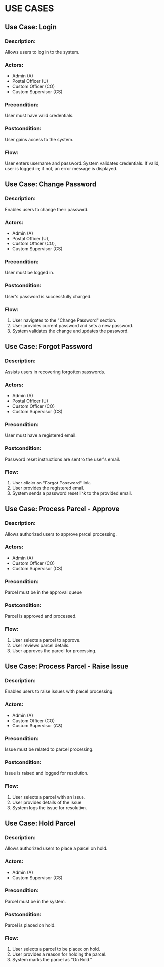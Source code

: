 # USE CASES

## Use Case: Login
### Description: 
Allows users to log in to the system.
### Actors: 
- Admin (A) 
- Postal Officer (U)
- Custom Officer (CO)
- Custom Supervisor (CS)
### Precondition: 
User must have valid credentials.
### Postcondition: 
User gains access to the system.
### Flow:
User enters username and password.
System validates credentials.
If valid, user is logged in; if not, an error message is displayed.

## Use Case: Change Password
### **Description**: 
Enables users to change their password.
### **Actors**: 
- Admin (A) 
- Postal Officer (U), 
- Custom Officer (CO), 
- Custom Supervisor (CS)
### **Precondition**: 
User must be logged in.
### **Postcondition**: 
User's password is successfully changed.
### **Flow**:
1. User navigates to the "Change Password" section.
2. User provides current password and sets a new password.
3. System validates the change and updates the password.

## Use Case: Forgot Password
### **Description**: 
Assists users in recovering forgotten passwords.
### **Actors**: 
- Admin (A)
- Postal Officer (U)
- Custom Officer (CO)
- Custom Supervisor (CS)
### **Precondition**: 
User must have a registered email.
### **Postcondition**: 
Password reset instructions are sent to the user's email.
### **Flow**:
1. User clicks on "Forgot Password" link.
2. User provides the registered email.
3. System sends a password reset link to the provided email.

## Use Case: Process Parcel - Approve
### **Description**: 
Allows authorized users to approve parcel processing.
### **Actors**: 
- Admin (A)
- Custom Officer (CO)
- Custom Supervisor (CS)
### **Precondition**: 
Parcel must be in the approval queue.
### **Postcondition**: 
Parcel is approved and processed.
### **Flow**:
1. User selects a parcel to approve.
2. User reviews parcel details.
3. User approves the parcel for processing.


## Use Case: Process Parcel - Raise Issue
### **Description**: 
Enables users to raise issues with parcel processing.
### **Actors**: 
- Admin (A)
- Custom Officer (CO)
- Custom Supervisor (CS)
### **Precondition**: 
Issue must be related to parcel processing.
### **Postcondition**: 
Issue is raised and logged for resolution.
### **Flow**:
1. User selects a parcel with an issue.
2. User provides details of the issue.
3. System logs the issue for resolution.

## Use Case: Hold Parcel
### **Description**: 
Allows authorized users to place a parcel on hold.
### **Actors**: 
- Admin (A)
- Custom Supervisor (CS)
### **Precondition**: 
Parcel must be in the system.
### **Postcondition**: 
Parcel is placed on hold.
### **Flow**:
1. User selects a parcel to be placed on hold.
2. User provides a reason for holding the parcel.
3. System marks the parcel as "On Hold."

